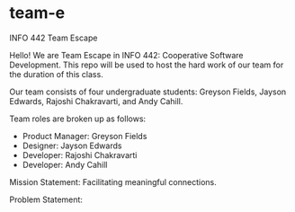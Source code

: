 # team-e
INFO 442 Team Escape

Hello! We are Team Escape in INFO 442: Cooperative Software Development. This repo will be used to host the hard work of our team for the duration of this class.

Our team consists of four undergraduate students: Greyson Fields, Jayson Edwards, Rajoshi Chakravarti, and Andy Cahill.

Team roles are broken up as follows:
- Product Manager: Greyson Fields
- Designer: Jayson Edwards
- Developer: Rajoshi Chakravarti
- Developer: Andy Cahill

Mission Statement: Facilitating meaningful connections.

Problem Statement: 
